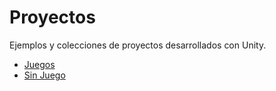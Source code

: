 # Proyectos

Ejemplos y colecciones de proyectos desarrollados con Unity.

- [Juegos](Games/README.md)
- [Sin Juego](NonGames/README.md)
